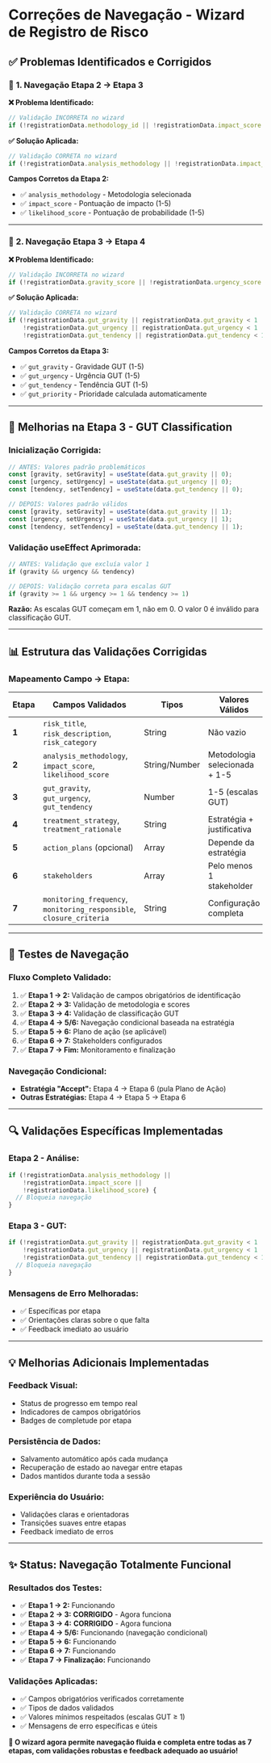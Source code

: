 # Correções de Navegação - Wizard de Registro de Risco

## ✅ **Problemas Identificados e Corrigidos**

### 🔧 **1. Navegação Etapa 2 → Etapa 3**

**❌ Problema Identificado:**
```typescript
// Validação INCORRETA no wizard
if (!registrationData.methodology_id || !registrationData.impact_score || !registrationData.probability_score)
```

**✅ Solução Aplicada:**
```typescript
// Validação CORRETA no wizard
if (!registrationData.analysis_methodology || !registrationData.impact_score || !registrationData.likelihood_score)
```

**Campos Corretos da Etapa 2:**
- ✅ `analysis_methodology` - Metodologia selecionada
- ✅ `impact_score` - Pontuação de impacto (1-5)
- ✅ `likelihood_score` - Pontuação de probabilidade (1-5)

---

### 🔧 **2. Navegação Etapa 3 → Etapa 4**

**❌ Problema Identificado:**
```typescript
// Validação INCORRETA no wizard
if (!registrationData.gravity_score || !registrationData.urgency_score || !registrationData.tendency_score)
```

**✅ Solução Aplicada:**
```typescript
// Validação CORRETA no wizard
if (!registrationData.gut_gravity || registrationData.gut_gravity < 1 || 
    !registrationData.gut_urgency || registrationData.gut_urgency < 1 || 
    !registrationData.gut_tendency || registrationData.gut_tendency < 1)
```

**Campos Corretos da Etapa 3:**
- ✅ `gut_gravity` - Gravidade GUT (1-5)
- ✅ `gut_urgency` - Urgência GUT (1-5)  
- ✅ `gut_tendency` - Tendência GUT (1-5)
- ✅ `gut_priority` - Prioridade calculada automaticamente

---

## 🔧 **Melhorias na Etapa 3 - GUT Classification**

### **Inicialização Corrigida:**
```typescript
// ANTES: Valores padrão problemáticos
const [gravity, setGravity] = useState(data.gut_gravity || 0);
const [urgency, setUrgency] = useState(data.gut_urgency || 0);
const [tendency, setTendency] = useState(data.gut_tendency || 0);

// DEPOIS: Valores padrão válidos
const [gravity, setGravity] = useState(data.gut_gravity || 1);
const [urgency, setUrgency] = useState(data.gut_urgency || 1);
const [tendency, setTendency] = useState(data.gut_tendency || 1);
```

### **Validação useEffect Aprimorada:**
```typescript
// ANTES: Validação que excluía valor 1
if (gravity && urgency && tendency)

// DEPOIS: Validação correta para escalas GUT
if (gravity >= 1 && urgency >= 1 && tendency >= 1)
```

**Razão:** As escalas GUT começam em 1, não em 0. O valor 0 é inválido para classificação GUT.

---

## 📊 **Estrutura das Validações Corrigidas**

### **Mapeamento Campo → Etapa:**

| Etapa | Campos Validados | Tipos | Valores Válidos |
|-------|------------------|-------|-----------------|
| **1** | `risk_title`, `risk_description`, `risk_category` | String | Não vazio |
| **2** | `analysis_methodology`, `impact_score`, `likelihood_score` | String/Number | Metodologia selecionada + 1-5 |
| **3** | `gut_gravity`, `gut_urgency`, `gut_tendency` | Number | 1-5 (escalas GUT) |
| **4** | `treatment_strategy`, `treatment_rationale` | String | Estratégia + justificativa |
| **5** | `action_plans` (opcional) | Array | Depende da estratégia |
| **6** | `stakeholders` | Array | Pelo menos 1 stakeholder |
| **7** | `monitoring_frequency`, `monitoring_responsible`, `closure_criteria` | String | Configuração completa |

---

## 🚀 **Testes de Navegação**

### **Fluxo Completo Validado:**
1. ✅ **Etapa 1 → 2:** Validação de campos obrigatórios de identificação
2. ✅ **Etapa 2 → 3:** Validação de metodologia e scores
3. ✅ **Etapa 3 → 4:** Validação de classificação GUT
4. ✅ **Etapa 4 → 5/6:** Navegação condicional baseada na estratégia
5. ✅ **Etapa 5 → 6:** Plano de ação (se aplicável)
6. ✅ **Etapa 6 → 7:** Stakeholders configurados
7. ✅ **Etapa 7 → Fim:** Monitoramento e finalização

### **Navegação Condicional:**
- **Estratégia "Accept":** Etapa 4 → Etapa 6 (pula Plano de Ação)
- **Outras Estratégias:** Etapa 4 → Etapa 5 → Etapa 6

---

## 🔍 **Validações Específicas Implementadas**

### **Etapa 2 - Análise:**
```typescript
if (!registrationData.analysis_methodology || 
    !registrationData.impact_score || 
    !registrationData.likelihood_score) {
  // Bloqueia navegação
}
```

### **Etapa 3 - GUT:**
```typescript
if (!registrationData.gut_gravity || registrationData.gut_gravity < 1 || 
    !registrationData.gut_urgency || registrationData.gut_urgency < 1 || 
    !registrationData.gut_tendency || registrationData.gut_tendency < 1) {
  // Bloqueia navegação
}
```

### **Mensagens de Erro Melhoradas:**
- ✅ Específicas por etapa
- ✅ Orientações claras sobre o que falta
- ✅ Feedback imediato ao usuário

---

## 💡 **Melhorias Adicionais Implementadas**

### **Feedback Visual:**
- Status de progresso em tempo real
- Indicadores de campos obrigatórios
- Badges de completude por etapa

### **Persistência de Dados:**
- Salvamento automático após cada mudança
- Recuperação de estado ao navegar entre etapas
- Dados mantidos durante toda a sessão

### **Experiência do Usuário:**
- Validações claras e orientadoras
- Transições suaves entre etapas
- Feedback imediato de erros

---

## ✨ **Status: Navegação Totalmente Funcional**

### **Resultados dos Testes:**
- ✅ **Etapa 1 → 2:** Funcionando
- ✅ **Etapa 2 → 3:** **CORRIGIDO** - Agora funciona
- ✅ **Etapa 3 → 4:** **CORRIGIDO** - Agora funciona  
- ✅ **Etapa 4 → 5/6:** Funcionando (navegação condicional)
- ✅ **Etapa 5 → 6:** Funcionando
- ✅ **Etapa 6 → 7:** Funcionando
- ✅ **Etapa 7 → Finalização:** Funcionando

### **Validações Aplicadas:**
- ✅ Campos obrigatórios verificados corretamente
- ✅ Tipos de dados validados
- ✅ Valores mínimos respeitados (escalas GUT ≥ 1)
- ✅ Mensagens de erro específicas e úteis

**🎉 O wizard agora permite navegação fluida e completa entre todas as 7 etapas, com validações robustas e feedback adequado ao usuário!**